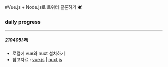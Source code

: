 #Vue.js + Node.js로 트위터 클론하기 🕊


### daily progress
***
##### 210405(화)
* 로컬에 vue와 nuxt 설치하기
* 참고자료 : [vue.js](https://kr.vuejs.org/v2/guide/index.html) | [nuxt.js](https://ko.nuxtjs.org/)
